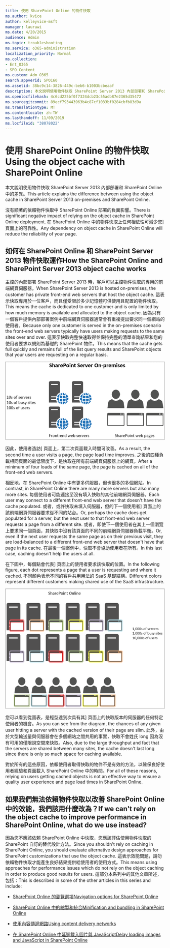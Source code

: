 ```yaml
---
title: 使用 SharePoint Online 的物件快取
ms.author: kvice
author: kelleyvice-msft
manager: laurawi
ms.date: 4/20/2015
audience: Admin
ms.topic: troubleshooting
ms.service: o365-administration
localization_priority: Normal
ms.collection:
- Ent_O365
- SPO_Content
ms.custom: Adm_O365
search.appverid: SPO160
ms.assetid: 38bc9c14-3826-449c-beb6-b1003bcbeaaf
description: 本文說明使用物件快取 SharePoint Server 2013 內部部署和 SharePoint Online 中的差異。
ms.openlocfilehash: 4c6cd225bf0f7324dcb23c55adb87e2365d35472
ms.sourcegitcommit: 89ecf793443963b4c87cf1033bf0284cbfb83d9a
ms.translationtype: MT
ms.contentlocale: zh-TW
ms.lasthandoff: 11/09/2019
ms.locfileid: "38078022"
---
```

# <a name="using-the-object-cache-with-sharepoint-online"></a><span data-ttu-id="b8f82-103">使用 SharePoint Online 的物件快取</span><span class="sxs-lookup"><span data-stu-id="b8f82-103">Using the object cache with SharePoint Online</span></span>

<span data-ttu-id="b8f82-104">本文說明使用物件快取 SharePoint Server 2013 內部部署和 SharePoint Online 中的差異。</span><span class="sxs-lookup"><span data-stu-id="b8f82-104">This article explains the difference between using the object cache in SharePoint Server 2013 on-premises and SharePoint Online.</span></span>
  
<span data-ttu-id="b8f82-105">沒有顯著的依賴物件快取中 SharePoint Online 部署的負面影響。</span><span class="sxs-lookup"><span data-stu-id="b8f82-105">There is significant negative impact of relying on the object cache in SharePoint Online deployment.</span></span> <span data-ttu-id="b8f82-106">在 SharePoint Online 中的物件快取上任何相依性可減少您] 頁面上的可靠性。</span><span class="sxs-lookup"><span data-stu-id="b8f82-106">Any dependency on object cache in SharePoint Online will reduce the reliability of your page.</span></span> 
  
## <a name="how-the-sharepoint-online-and-sharepoint-server-2013-object-cache-works"></a><span data-ttu-id="b8f82-107">如何在 SharePoint Online 和 SharePoint Server 2013 物件快取運作</span><span class="sxs-lookup"><span data-stu-id="b8f82-107">How the SharePoint Online and SharePoint Server 2013 object cache works</span></span>

<span data-ttu-id="b8f82-108">主控的內部部署 SharePoint Server 2013 時，客戶可以主控物件快取的專用的前端網頁伺服器。</span><span class="sxs-lookup"><span data-stu-id="b8f82-108">When SharePoint Server 2013 is hosted on-premises, the customer has private front-end web servers that host the object cache.</span></span> <span data-ttu-id="b8f82-109">這表示快取專用於一位客戶，而且僅受限於多少記憶體可供使用且配置的物件快取。</span><span class="sxs-lookup"><span data-stu-id="b8f82-109">This means the cache is dedicated to one customer and is only limited by how much memory is available and allocated to the object cache.</span></span> <span data-ttu-id="b8f82-110">因為只有一個客戶提供內部部署案例中前端網頁伺服器通常會有重複提出要求同一個網站的使用者。</span><span class="sxs-lookup"><span data-stu-id="b8f82-110">Because only one customer is served in the on-premises scenario the front-end web servers typically have users making requests to the same sites over and over.</span></span> <span data-ttu-id="b8f82-111">這表示快取完整快速取得並保持完整的清單查詢結果和您的使用者要求以規則為基礎的 SharePoint 物件。</span><span class="sxs-lookup"><span data-stu-id="b8f82-111">This means that the cache gets full quickly and remains full of the list query results and SharePoint objects that your users are requesting on a regular basis.</span></span>
  
![顯示到內部部署前端網頁伺服器的流量和負載](media/a0d38b36-4909-4abb-8d4e-4930814bb3de.png)
  
<span data-ttu-id="b8f82-113">因此，使用者造訪] 頁面上，第二次頁面載入時間可改善。</span><span class="sxs-lookup"><span data-stu-id="b8f82-113">As a result, the second time a user visits a page, the page load time improves.</span></span> <span data-ttu-id="b8f82-114">之後的四種負載相同頁面的最低限度下，是快取在所有前端網頁伺服器上的網頁。</span><span class="sxs-lookup"><span data-stu-id="b8f82-114">After a minimum of four loads of the same page, the page is cached on all of the front-end web servers.</span></span>
  
<span data-ttu-id="b8f82-115">相反地，在 SharePoint Online 中有更多伺服器，但也很多的多個網站。</span><span class="sxs-lookup"><span data-stu-id="b8f82-115">In contrast, in SharePoint Online there are many more servers but also many more sites.</span></span> <span data-ttu-id="b8f82-116">每個使用者可能連接至沒有填入快取的其他前端網頁伺服器。</span><span class="sxs-lookup"><span data-stu-id="b8f82-116">Each user may connect to a different front-end web server that doesn't have the cache populated.</span></span> <span data-ttu-id="b8f82-117">或者，或許快取未填入伺服器，但的下一個使用者] 頁面上的該前端網頁伺服器要求從不同的站台。</span><span class="sxs-lookup"><span data-stu-id="b8f82-117">Or, perhaps the cache does get populated for a server, but the next user to that front-end web server requests a page from a different site.</span></span> <span data-ttu-id="b8f82-118">或者，即使下一個使用者在其上一個瀏覽上要求同一個頁面，其快取中沒有該頁面的不同的前端網頁伺服器負載平衡。</span><span class="sxs-lookup"><span data-stu-id="b8f82-118">Or, even if the next user requests the same page as on their previous visit, they are load-balanced to a different front-end web server that doesn't have that page in its cache.</span></span> <span data-ttu-id="b8f82-119">在最後一個案例中，快取不會協助使用者在所有。</span><span class="sxs-lookup"><span data-stu-id="b8f82-119">In this last case, caching doesn't help the users at all.</span></span>
  
<span data-ttu-id="b8f82-120">在下圖中，每個點會代表] 頁面上的使用者要求該快取的位置。</span><span class="sxs-lookup"><span data-stu-id="b8f82-120">In the following figure, each dot represents a page that a user is requesting and where it cached.</span></span> <span data-ttu-id="b8f82-121">不同顏色表示不同的客戶共用用法的 SaaS 基礎結構。</span><span class="sxs-lookup"><span data-stu-id="b8f82-121">Different colors represent different customers making shared use of the SaaS infrastructure.</span></span>
  
![顯示 SharePoint Online 中的物件快取結果](media/25d04011-ef83-4cb7-9e04-a6ed490f63c3.png)
  
<span data-ttu-id="b8f82-123">您可以看到從圖表，是輕型達到次具有其] 頁面上的快取版本的伺服器的任何特定使用者的機會。</span><span class="sxs-lookup"><span data-stu-id="b8f82-123">As you can see from the diagram, the chances of any given user hitting a server with the cached version of their page are slim.</span></span> <span data-ttu-id="b8f82-124">此外，由於大型輸送量與伺服器會在多個網站之間共用的事實，快取不會姓氏 long 因為沒有可用的僅限說空間來快取。</span><span class="sxs-lookup"><span data-stu-id="b8f82-124">Also, due to the large throughput and fact that the servers are shared between many sites, the cache doesn't last long since there is only so much space for caching available.</span></span>
  
<span data-ttu-id="b8f82-125">對於所有的這些原因，依賴使用者取得快取的物件不是有效的方法，以確保良好使用者經驗和頁面載入 SharePoint Online 中的時間。</span><span class="sxs-lookup"><span data-stu-id="b8f82-125">For all of these reasons, relying on users getting cached objects is not an effective way to ensure a quality user experience and page load times in SharePoint Online.</span></span>
  
## <a name="if-we-cant-rely-on-the-object-cache-to-improve-performance-in-sharepoint-online-what-do-we-use-instead"></a><span data-ttu-id="b8f82-126">如果我們無法依賴物件快取以改善 SharePoint Online 中的效能，我們該用什麼改為？</span><span class="sxs-lookup"><span data-stu-id="b8f82-126">If we can't rely on the object cache to improve performance in SharePoint Online, what do we use instead?</span></span>

<span data-ttu-id="b8f82-127">因為您不應該依賴 SharePoint Online 中快取，您應該評估使用物件快取的 SharePoint 自訂的替代設計方法。</span><span class="sxs-lookup"><span data-stu-id="b8f82-127">Since you shouldn't rely on caching in SharePoint Online, you should evaluate alternative design approaches for SharePoint customizations that use the object cache.</span></span> <span data-ttu-id="b8f82-128">這表示效能問題，請勿依賴物件快取才能產生良好結果提供給使用者的使用方式。</span><span class="sxs-lookup"><span data-stu-id="b8f82-128">This means using approaches for performance issues which do not rely on the object caching in order to produce good results for users.</span></span> <span data-ttu-id="b8f82-129">這部分本系列中的其他文章所述，包括：</span><span class="sxs-lookup"><span data-stu-id="b8f82-129">This is described in some of the other articles in this series and include:</span></span>
  
- [<span data-ttu-id="b8f82-130">SharePoint Online 的瀏覽選項</span><span class="sxs-lookup"><span data-stu-id="b8f82-130">Navigation options for SharePoint Online</span></span>](navigation-options-for-sharepoint-online.md)
    
- [<span data-ttu-id="b8f82-131">SharePoint Online 中的縮製和統合</span><span class="sxs-lookup"><span data-stu-id="b8f82-131">Minification and bundling in SharePoint Online</span></span>](minification-and-bundling-in-sharepoint-online.md)
    
- [<span data-ttu-id="b8f82-132">使用內容傳遞網路</span><span class="sxs-lookup"><span data-stu-id="b8f82-132">Using content delivery networks</span></span>](using-content-delivery-networks-with-sharepoint-online.md)
    
- [<span data-ttu-id="b8f82-133">在 SharePoint Online 中延遲載入圖片與 JavaScript</span><span class="sxs-lookup"><span data-stu-id="b8f82-133">Delay loading images and JavaScript in SharePoint Online</span></span>](delay-loading-images-and-javascript-in-sharepoint-online.md)
    

